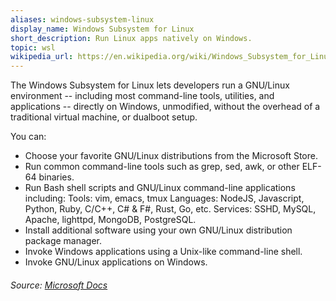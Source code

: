 ```yaml
---
aliases: windows-subsystem-linux
display_name: Windows Subsystem for Linux
short_description: Run Linux apps natively on Windows.
topic: wsl
wikipedia_url: https://en.wikipedia.org/wiki/Windows_Subsystem_for_Linux
---
```

The Windows Subsystem for Linux lets developers run a GNU/Linux environment -- including most command-line tools, utilities, and applications -- directly on Windows, unmodified, without the overhead of a traditional virtual machine, or dualboot setup.

You can:

* Choose your favorite GNU/Linux distributions from the Microsoft Store.
* Run common command-line tools such as grep, sed, awk, or other ELF-64 binaries.
* Run Bash shell scripts and GNU/Linux command-line applications including:
  Tools: vim, emacs, tmux
  Languages: NodeJS, Javascript, Python, Ruby, C/C++, C# & F#, Rust, Go, etc.
  Services: SSHD, MySQL, Apache, lighttpd, MongoDB, PostgreSQL.
* Install additional software using your own GNU/Linux distribution package manager.
* Invoke Windows applications using a Unix-like command-line shell.
* Invoke GNU/Linux applications on Windows.

###### Source: [Microsoft Docs](https://docs.microsoft.com/windows/wsl/about)
